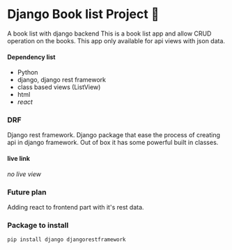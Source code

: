 
# Django Book list Project 📖
A book list with django backend 
This is a book list app and allow CRUD operation on the books. This app only available for api views with json data. 


#### Dependency list
- Python
- django, django rest framework
- class based views (ListView)
- html
- *react*


### DRF 
Django rest framework. Django package that ease the process of creating api in django framework. Out of box it has some powerful built in classes. 

#### live link
_no live view_

### Future plan
Adding react to frontend part with it's rest data. 

### Package to install
```
pip install django djangorestframework 
```
